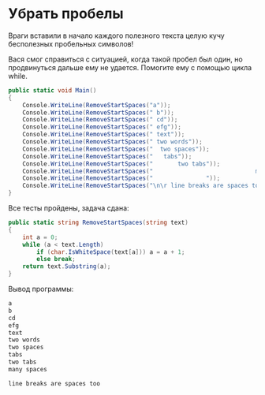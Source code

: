 # Убрать пробелы

Враги вставили в начало каждого полезного текста целую кучу бесполезных пробельных символов!

Вася смог справиться с ситуацией, когда такой пробел был один, но продвинуться дальше ему не удается. Помогите ему с помощью цикла while.

```cs
public static void Main()
{
    Console.WriteLine(RemoveStartSpaces("a"));
    Console.WriteLine(RemoveStartSpaces(" b"));
    Console.WriteLine(RemoveStartSpaces(" cd"));
    Console.WriteLine(RemoveStartSpaces(" efg"));
    Console.WriteLine(RemoveStartSpaces(" text"));
    Console.WriteLine(RemoveStartSpaces(" two words"));
    Console.WriteLine(RemoveStartSpaces("  two spaces"));
    Console.WriteLine(RemoveStartSpaces("	tabs"));
    Console.WriteLine(RemoveStartSpaces("		two	tabs"));
    Console.WriteLine(RemoveStartSpaces("                             many spaces"));
    Console.WriteLine(RemoveStartSpaces("               "));
    Console.WriteLine(RemoveStartSpaces("\n\r line breaks are spaces too"));
}
```

Все тесты пройдены, задача сдана:
```cs
public static string RemoveStartSpaces(string text)
{
    int a = 0;
    while (a < text.Length)
        if (char.IsWhiteSpace(text[a])) a = a + 1;
        else break;
    return text.Substring(a);
}
```

Вывод программы:
```cs
a
b
cd
efg
text
two words
two spaces
tabs
two	tabs
many spaces

line breaks are spaces too
```
